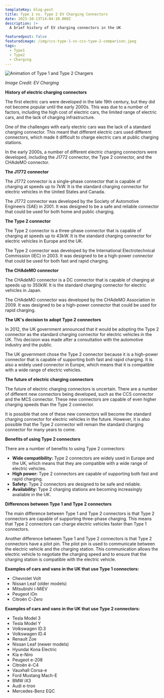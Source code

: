 ```yaml
---
templateKey: blog-post
title: Type 1 vs. Type 2 EV Charging Connectors
date: 2023-10-13T14:04:10.000Z
description: |+
  A brief history of EV charging connectors in the UK

featuredpost: false
featuredimage: /img/ccs-type-1-vs-ccs-type-2-comparison.jpeg
tags:
  - Type1
  - Type2
  - Charging
---
```

![Animation of Type 1 and Type 2 Chargers ](/img/ccs-type-1-vs-ccs-type-2-comparison.jpeg)

*I﻿mage Credit: EV Charging*

**History of electric charging connectors**

The first electric cars were developed in the late 19th century, but they did not become popular until the early 2000s. This was due to a number of factors, including the high cost of electric cars, the limited range of electric cars, and the lack of charging infrastructure.

One of the challenges with early electric cars was the lack of a standard charging connector. This meant that different electric cars used different connectors, which made it difficult to charge electric cars at public charging stations.

In the early 2000s, a number of different electric charging connectors were developed, including the J1772 connector, the Type 2 connector, and the CHAdeMO connector.

**The J1772 connector**

The J1772 connector is a single-phase connector that is capable of charging at speeds up to 7kW. It is the standard charging connector for electric vehicles in the United States and Canada.

The J1772 connector was developed by the Society of Automotive Engineers (SAE) in 2001. It was designed to be a safe and reliable connector that could be used for both home and public charging.

**The Type 2 connector**

The Type 2 connector is a three-phase connector that is capable of charging at speeds up to 43kW. It is the standard charging connector for electric vehicles in Europe and the UK.

The Type 2 connector was developed by the International Electrotechnical Commission (IEC) in 2003. It was designed to be a high-power connector that could be used for both fast and rapid charging.

**The CHAdeMO connector**

The CHAdeMO connector is a DC connector that is capable of charging at speeds up to 350kW. It is the standard charging connector for electric vehicles in Japan.

The CHAdeMO connector was developed by the CHAdeMO Association in 2009. It was designed to be a high-power connector that could be used for rapid charging.

**The UK's decision to adopt Type 2 connectors**

In 2012, the UK government announced that it would be adopting the Type 2 connector as the standard charging connector for electric vehicles in the UK. This decision was made after a consultation with the automotive industry and the public.

The UK government chose the Type 2 connector because it is a high-power connector that is capable of supporting both fast and rapid charging. It is also a widely used connector in Europe, which means that it is compatible with a wide range of electric vehicles.

**The future of electric charging connectors**

The future of electric charging connectors is uncertain. There are a number of different new connectors being developed, such as the CCS connector and the MCS connector. These new connectors are capable of even higher charging speeds than the Type 2 connector.

It is possible that one of these new connectors will become the standard charging connector for electric vehicles in the future. However, it is also possible that the Type 2 connector will remain the standard charging connector for many years to come.

**Benefits of using Type 2 connectors**

There are a number of benefits to using Type 2 connectors:

* **Wide compatibility:** Type 2 connectors are widely used in Europe and the UK, which means that they are compatible with a wide range of electric vehicles.
* **High power:** Type 2 connectors are capable of supporting both fast and rapid charging.
* **Safety:** Type 2 connectors are designed to be safe and reliable.
* **Availability:** Type 2 charging stations are becoming increasingly available in the UK.

**Differences between Type 1 and Type 2 connectors**

The main difference between Type 1 and Type 2 connectors is that Type 2 connectors are capable of supporting three-phase charging. This means that Type 2 connectors can charge electric vehicles faster than Type 1 connectors.

Another difference between Type 1 and Type 2 connectors is that Type 2 connectors have a pilot pin. The pilot pin is used to communicate between the electric vehicle and the charging station. This communication allows the electric vehicle to negotiate the charging speed and to ensure that the charging station is compatible with the electric vehicle.

**Examples of cars and vans in the UK that use Type 1 connectors:**

* Chevrolet Volt
* Nissan Leaf (older models)
* Mitsubishi i-MiEV
* Peugeot iOn
* Citroën C-Zero

**Examples of cars and vans in the UK that use Type 2 connectors:**

* Tesla Model 3
* Tesla Model Y
* Volkswagen ID.3
* Volkswagen ID.4
* Renault Zoe
* Nissan Leaf (newer models)
* Hyundai Kona Electric
* Kia e-Niro
* Peugeot e-208
* Citroën ë-C4
* Vauxhall Corsa-e
* Ford Mustang Mach-E
* BMW iX3
* Audi e-tron
* Mercedes-Benz EQC